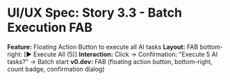 # UI/UX Spec: Story 3.3 - Batch Execution FAB
**Feature:** Floating Action Button to execute all AI tasks
**Layout:** FAB bottom-right: [▶ Execute All (5)]
**Interaction:** Click → Confirmation: "Execute 5 AI tasks?" → Batch start
**v0.dev:** FAB (floating action button, bottom-right, count badge, confirmation dialog)

